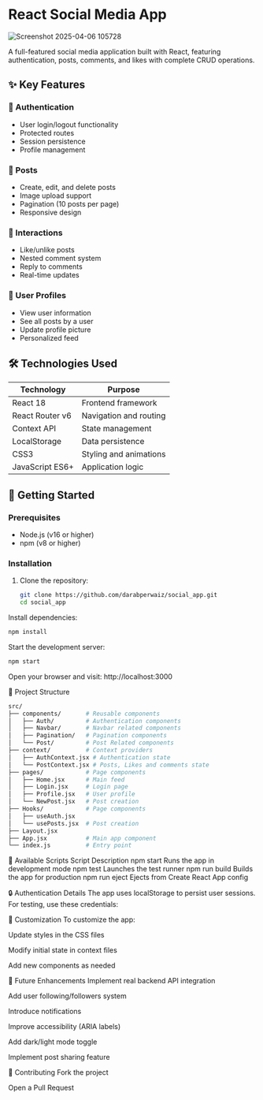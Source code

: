 # React Social Media App

![Screenshot 2025-04-06 105728](https://github.com/user-attachments/assets/c6861da8-e6c0-46b5-8cde-bad5903a5fcc)
 <!-- Add your screenshot later -->

A full-featured social media application built with React, featuring authentication, posts, comments, and likes with complete CRUD operations.

## ✨ Key Features

### 🔐 Authentication
- User login/logout functionality
- Protected routes
- Session persistence
- Profile management

### 📝 Posts
- Create, edit, and delete posts
- Image upload support
- Pagination (10 posts per page)
- Responsive design

### 💬 Interactions
- Like/unlike posts
- Nested comment system
- Reply to comments
- Real-time updates

### 👤 User Profiles
- View user information
- See all posts by a user
- Update profile picture
- Personalized feed

## 🛠️ Technologies Used

| Technology       | Purpose                          |
|------------------|----------------------------------|
| React 18         | Frontend framework               |
| React Router v6  | Navigation and routing           |
| Context API      | State management                 |
| LocalStorage     | Data persistence                 |
| CSS3             | Styling and animations           |
| JavaScript ES6+  | Application logic                |

## 🚀 Getting Started

### Prerequisites
- Node.js (v16 or higher)
- npm (v8 or higher)

### Installation
1. Clone the repository:
   ```bash
   git clone https://github.com/darabperwaiz/social_app.git
   cd social_app
Install dependencies:

```bash
npm install
```
Start the development server:

```bash
npm start
```
Open your browser and visit:
http://localhost:3000

📂 Project Structure
```bash
src/
├── components/       # Reusable components
│   ├── Auth/         # Authentication components
│   ├── Navbar/       # Navbar related components
│   ├── Pagination/   # Pagination components
│   └── Post/         # Post Related components
├── context/          # Context providers
│   ├── AuthContext.jsx # Authentication state
│   └── PostContext.jsx # Posts, Likes and comments state
├── pages/            # Page components
│   ├── Home.jsx      # Main feed
│   ├── Login.jsx     # Login page
│   ├── Profile.jsx   # User profile
│   └── NewPost.jsx   # Post creation
├── Hooks/            # Page components
│   ├── useAuth.jsx
│   └── usePosts.jsx  # Post creation
├── Layout.jsx 
├── App.jsx           # Main app component
└── index.js          # Entry point
```

📜 Available Scripts
Script	Description
npm start	Runs the app in development mode
npm test	Launches the test runner
npm run build	Builds the app for production
npm run eject	Ejects from Create React App config

🔒 Authentication Details
The app uses localStorage to persist user sessions. For testing, use these credentials:


🧩 Customization
To customize the app:

Update styles in the CSS files

Modify initial state in context files

Add new components as needed

🌟 Future Enhancements
Implement real backend API integration

Add user following/followers system

Introduce notifications

Improve accessibility (ARIA labels)

Add dark/light mode toggle

Implement post sharing feature

🤝 Contributing
Fork the project

Open a Pull Request
